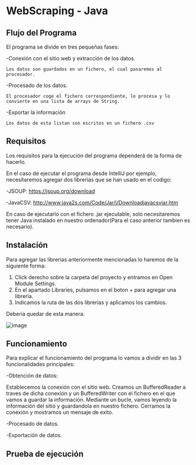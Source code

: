 # WebScraping - Java

## Flujo del Programa

El programa se divide en tres pequeñas fases:

  -Conexión con el sitio web y extracción de los datos.
  
    Los datos son guardados en un fichero, el cual pasaremos al procesador.
    
  -Procesado de los datos.  
  
    El procesador coge el fichero correspondiente, lo procesa y lo convierte en una lista de arrays de String.
    
  -Exportar la información
  
    Los datos de esta listan son escritos en un fichero .csv
  

## Requisitos

Los requisitos para la ejecución del programa dependerá de la forma de hacerlo.

En el caso de ejecutar el programa desde IntelliJ por ejemplo, necesitaremos agregar dos librerias que se han usado en el codigo:

  -JSOUP: https://jsoup.org/download
  
  -JavaCSV: http://www.java2s.com/Code/Jar/j/Downloadjavacsvjar.htm
  
En caso de ejecutarlo con el fichero .jar ejecutable, solo necesitaremos tener Java instalado en nuestro ordenador(Para el caso anterior tambien es necesario).

## Instalación

Para agregar las librerias anteriormente mencionadas lo haremos de la siguiente forma:

1) Click derecho sobre la carpeta del proyecto y entramos en Open Module Settings.
2) En el apartado Libraries, pulsamos en el boton + para agregar una librería.
3) Indicamos la ruta de las dos librerías y aplicamos los cambios.

Deberia quedar de esta manera.

![image](https://user-images.githubusercontent.com/81249604/116101138-dfd89c00-a6ad-11eb-8fc7-80344080eb70.png)


## Funcionamiento

Para explicar el funcionamiento del programa lo vamos a dividir en las 3 funcionalidades principales:

-Obtención de datos:
  
  Establecemos la conexión con el sitio web. Creamos un BufferedReader a traves de dicha conexión y un BufferedWriter con el fichero en el que vamos a guardar la información.
  Mediante un bucle, vamos leyendo la información del sitio y guardandola en nuestro fichero. Cerramos la conexión y mostramos un mensaje de exito.

-Procesado de datos.

-Exportación de datos.

## Prueba de ejecución


